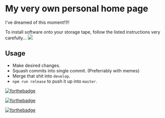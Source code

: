 # My very own personal home page

I've dreamed of this moment!1!!

To install software onto your storage tape, follow the listed instructions
very carefully...
![](https://media.giphy.com/media/QGE5HMSq04Zkk/giphy.gif)

## Usage
* Make desired changes.
* Squash commits into single commit. (Preferrably with memes)
* Merge that shit into `develop`.
* `npm run release` to push it up into `master`.

[![forthebadge](http://forthebadge.com/images/badges/reading-6th-grade-level.svg)](http://forthebadge.com)

[![forthebadge](http://forthebadge.com/images/badges/compatibility-opera-4.svg)](http://forthebadge.com)

[![forthebadge](http://forthebadge.com/images/badges/compatibility-club-penguin.svg)](http://forthebadge.com)
